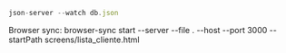 ```js
json-server --watch db.json
```

Browser sync: browser-sync start --server --file . --host --port 3000 --startPath screens/lista_cliente.html
